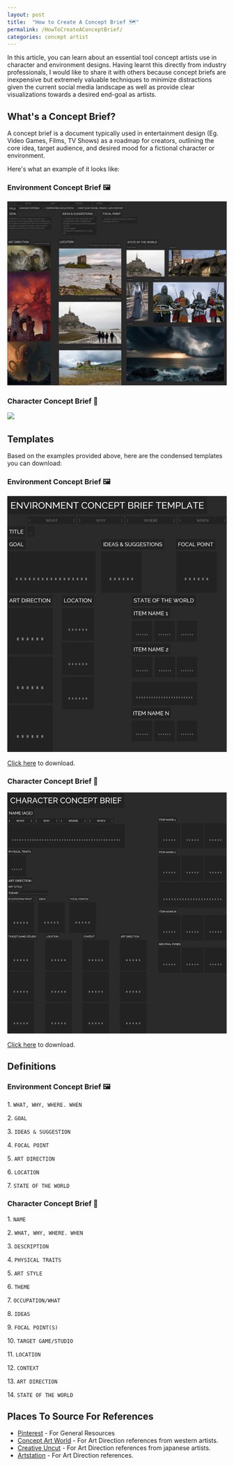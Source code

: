 ```yaml
---
layout: post
title:  "How to Create A Concept Brief 🗺️"
permalink: /HowToCreateAConceptBrief/
categories: concept artist
---
```


In this article, you can learn about an essential tool concept artists use in character and environment designs. Having learnt this directly from industry professionals, I would like to share it with others because concept briefs are inexpensive but extremely valuable techniques to minimize distractions given the current social media landscape as well as provide clear visualizations towards a desired end-goal as artists.

##  **What's a Concept Brief?**

A concept brief is a document typically used in entertainment design (Eg. Video Games, Films, TV Shows) as a roadmap for creators, outlining the core idea, target audience, and desired mood for a fictional character or environment.

Here's what an example of it looks like:

### Environment Concept Brief 🖼️
![](/img/2024_04_05/env_concept_brief.png)

### Character Concept Brief 👤
![](/img/2024_04_05/char_concept_brief.png)

## **Templates**

Based on the examples provided above, here are the condensed templates you can download:

### Environment Concept Brief 🖼️
![](/img/2024_04_05/ed_concept_brief_template.png)

[Click here](https://github.com/cardboardcode/cardboardcode.github.io/raw/main/img/2024_04_05/ed_concept_brief_template.pur) to download.

### Character Concept Brief 👤
![](/img/2024_04_05/char_concept_brief_template.png)

[Click here](https://github.com/cardboardcode/cardboardcode.github.io/raw/main/img/2024_04_05/char_concept_brief_template.pur) to download.

## **Definitions**

### Environment Concept Brief 🖼️

1\. `WHAT, WHY, WHERE. WHEN`

2\. `GOAL`

3\. `IDEAS & SUGGESTION`

4\. `FOCAL POINT`

5\. `ART DIRECTION`

6\. `LOCATION`

7\. `STATE OF THE WORLD`

### Character Concept Brief 👤

1\. `NAME`

2\. `WHAT, WHY, WHERE. WHEN`

3\. `DESCRIPTION`

4\. `PHYSICAL TRAITS`

5\. `ART STYLE`

6\. `THEME`

7\. `OCCUPATION/WHAT`

8\. `IDEAS`

9\. `FOCAL POINT(S)`

10\. `TARGET GAME/STUDIO`

11\. `LOCATION`

12\. `CONTEXT`

13\. `ART DIRECTION`

14\. `STATE OF THE WORLD`

## **Places To Source For References**

- [Pinterest](https://www.pinterest.com/) - For General Resources
- [Concept Art World](https://conceptartworld.com/) - For Art Direction references from western artists.
- [Creative Uncut](https://www.creativeuncut.com/) - For Art Direction references from japanese artists.
- [Artstation](https://www.artstation.com/) - For Art Direction references.

